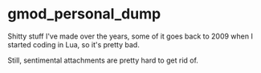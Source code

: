 # gmod_personal_dump

Shitty stuff I've made over the years, some of it goes back to 2009 when I started coding in Lua, so it's pretty bad.

Still, sentimental attachments are pretty hard to get rid of.
